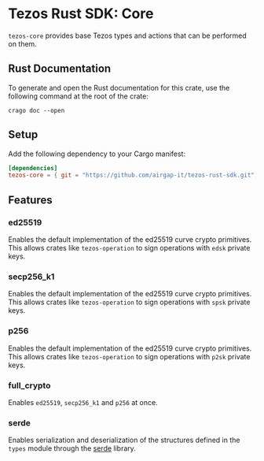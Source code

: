 # Tezos Rust SDK: Core

`tezos-core` provides base Tezos types and actions that can be performed on them.

## Rust Documentation

To generate and open the Rust documentation for this crate, use the following command at the root of the crate:

```shell
crago doc --open
```

## Setup

Add the following dependency to your Cargo manifest:

```toml
[dependencies]
tezos-core = { git = "https://github.com/airgap-it/tezos-rust-sdk.git", tag = "0.1.1" }
```

## Features

### ed25519

Enables the default implementation of the ed25519 curve crypto primitives. This allows crates like `tezos-operation` to sign operations with `edsk` private keys.

### secp256_k1

Enables the default implementation of the ed25519 curve crypto primitives. This allows crates like `tezos-operation` to sign operations with `spsk` private keys.

### p256

Enables the default implementation of the ed25519 curve crypto primitives. This allows crates like `tezos-operation` to sign operations with `p2sk` private keys.

### full_crypto

Enables `ed25519`, `secp256_k1` and `p256` at once.

### serde

Enables serialization and deserialization of the structures defined in the `types` module through the [serde](https://serde.rs/) library.
